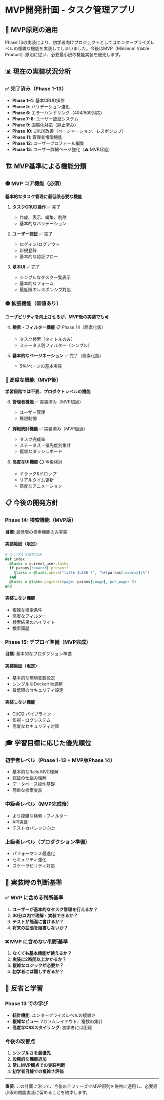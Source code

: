 # MVP開発計画 - タスク管理アプリ

## 🎯 MVP原則の適用

Phase 13の実装により、初学者向けプロジェクトとしてはエンタープライズレベルの複雑な機能を実装してしまいました。今後はMVP（Minimum Viable Product）原則に従い、必要最小限の機能実装を優先します。

## 📊 現在の実装状況分析

### ✅ 完了済み（Phase 1-13）
- **Phase 1-4**: 基本CRUD操作
- **Phase 5**: バリデーション強化
- **Phase 6**: エラーハンドリング（404/500対応）
- **Phase 7-8**: ユーザー認証システム
- **Phase 9**: ~~国際化対応~~（廃止済み）
- **Phase 10**: UI/UX改善（ページネーション、レスポンシブ）
- **Phase 11**: 管理者権限機能
- **Phase 12**: ユーザープロフィール編集
- **Phase 13**: ユーザー詳細ページ強化（⚠️ MVP超過）

## 🏗️ MVP基準による機能分類

### 🟢 MVP コア機能（必須）
**基本的なタスク管理に最低限必要な機能**

1. **タスクCRUD操作** ✅ 完了
   - 作成、表示、編集、削除
   - 基本的なバリデーション

2. **ユーザー認証** ✅ 完了
   - ログイン/ログアウト
   - 新規登録
   - 基本的な認証フロー

3. **基本UI** ✅ 完了
   - シンプルなタスク一覧表示
   - 基本的なフォーム
   - 最低限のレスポンシブ対応

### 🟡 拡張機能（価値あり）
**ユーザビリティを向上させるが、MVP後の実装でも可**

4. **検索・フィルター機能** 📋 Phase 14（簡素化版）
   - タスク検索（タイトルのみ）
   - ステータス別フィルター（シンプル）

5. **基本的なページネーション** ✅ 完了（簡素化版）
   - 5件/ページの基本実装

### 🔴 高度な機能（MVP後）
**学習段階では不要、プロダクトレベルの機能**

6. **管理者機能** ✅ 実装済み（MVP超過）
   - ユーザー管理
   - 権限制御

7. **詳細統計機能** ✅ 実装済み（MVP超過）
   - タスク完成率
   - ステータス・優先度別集計
   - 複雑なダッシュボード

8. **高度なUI機能** ⭕ 今後検討
   - ドラッグ&ドロップ
   - リアルタイム更新
   - 高度なアニメーション

## 📋 今後の開発方針

### Phase 14: 検索機能（MVP版）
**目標**: 最低限の検索機能のみ実装

#### 実装範囲（限定）
```ruby
# シンプルな検索のみ
def index
  @tasks = current_user.tasks
  if params[:search].present?
    @tasks = @tasks.where("title ILIKE ?", "%#{params[:search]}%")
  end
  @tasks = @tasks.paginate(page: params[:page], per_page: 5)
end
```

#### 実装しない機能
- 複雑な検索条件
- 高度なフィルター
- 検索結果のハイライト
- 検索履歴

### Phase 15: デプロイ準備（MVP完成）
**目標**: 基本的なプロダクション準備

#### 実装範囲（限定）
- 基本的な環境変数設定
- シンプルなDockerfile調整
- 最低限のセキュリティ設定

#### 実装しない機能
- CI/CD パイプライン
- 監視・ログシステム
- 高度なセキュリティ対策

## 🎓 学習目標に応じた優先順位

### 初学者レベル（Phase 1-13 + MVP版Phase 14）
- 基本的なRails MVC理解
- 認証の仕組み理解
- データベース操作基礎
- 簡単な検索実装

### 中級者レベル（MVP完成後）
- より複雑な検索・フィルター
- API実装
- テストカバレッジ向上

### 上級者レベル（プロダクション準備）
- パフォーマンス最適化
- セキュリティ強化
- スケーラビリティ対応

## 📏 実装時の判断基準

### ✅ MVP に含める判断基準
1. **ユーザーが基本的なタスク管理を行えるか？**
2. **30分以内で理解・実装できるか？**
3. **テストが簡潔に書けるか？**
4. **将来の拡張を阻害しないか？**

### ❌ MVP に含めない判断基準
1. **なくても基本機能が使えるか？**
2. **実装に2時間以上かかるか？**
3. **複雑なロジックが必要か？**
4. **初学者には難しすぎるか？**

## 🔄 反省と学習

### Phase 13 での学び
- **統計機能**: エンタープライズレベルの複雑さ
- **複雑なビュー**: 2カラムレイアウト、複数の集計
- **高度なCSSスタイリング**: 初学者には困難

### 今後の改善点
1. **シンプルさを最優先**
2. **段階的な機能追加**
3. **常にMVP観点での実装判断**
4. **初学者目線での複雑さ評価**

---

**重要**: この計画に沿って、今後の全フェーズでMVP原則を厳格に適用し、必要最小限の機能実装に留めることを約束します。